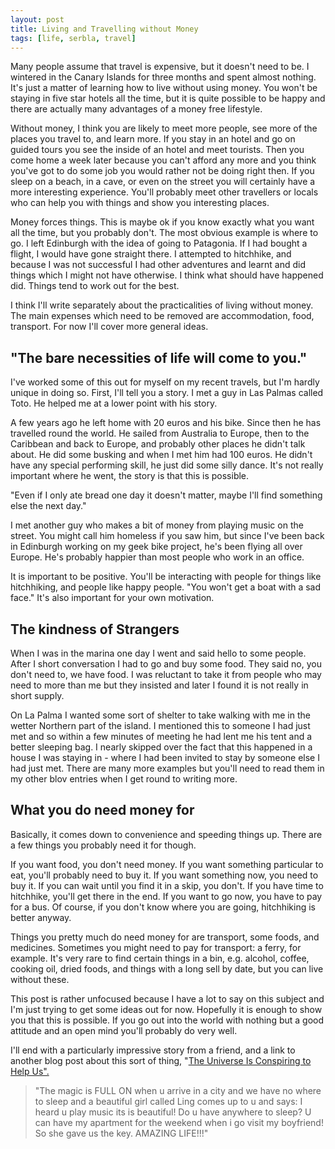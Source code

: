 ```yaml
---
layout: post
title: Living and Travelling without Money
tags: [life, serbla, travel]
---
```


Many people assume that travel is expensive, but it doesn't need to be. I
wintered in the Canary Islands for three months and spent almost nothing. It's
just a matter of learning how to live without using money. You won't be
staying in five star hotels all the time, but it is quite possible to be happy
and there are actually many advantages of a money free lifestyle.

Without money, I think you are likely to meet more people, see more of the
places you travel to, and learn more. If you stay in an hotel and go on guided
tours you see the inside of an hotel and meet tourists. Then you come home a
week later because you can't afford any more and you think you've got to do
some job you would rather not be doing right then. If you sleep on a beach, in
a cave, or even on the street you will certainly have a more interesting
experience. You'll probably meet other travellers or locals who can help you
with things and show you interesting places.

Money forces things. This is maybe ok if you know exactly what you want all
the time, but you probably don't. The most obvious example is where to go. I
left Edinburgh with the idea of going to Patagonia. If I had bought a flight,
I would have gone straight there. I attempted to hitchhike, and because I was
not successful I had other adventures and learnt and did things which I might
not have otherwise. I think what should have happened did. Things tend to work
out for the best.

I think I'll write separately about the practicalities of living without
money. The main expenses which need to be removed are accommodation, food,
transport. For now I'll cover more general ideas.

"The bare necessities of life will come to you."
------------------------------------------------

I've worked some of this out for myself on my recent travels, but I'm hardly
unique in doing so. First, I'll tell you a story. I met a guy in Las Palmas
called Toto. He helped me at a lower point with his story.

A few years ago he left home with 20 euros and his bike. Since then he has
travelled round the world. He sailed from Australia to Europe, then to the
Caribbean and back to Europe, and probably other places he didn't talk
about. He did some busking and when I met him had 100 euros. He didn't have
any special performing skill, he just did some silly dance. It's not really
important where he went, the story is that this is possible.

"Even if I only ate bread one day it doesn't matter, maybe I'll find something
else the next day."

I met another guy who makes a bit of money from playing music on the
street. You might call him homeless if you saw him, but since I've been back
in Edinburgh working on my geek bike project, he's been flying all over
Europe. He's probably happier than most people who work in an office.

It is important to be positive. You'll be interacting with people for things
like hitchhiking, and people like happy people. "You won't get a boat with a
sad face." It's also important for your own motivation.

The kindness of Strangers
-------------------------

When I was in the marina one day I went and said hello to some people. After I
short conversation I had to go and buy some food. They said no, you don't need
to, we have food. I was reluctant to take it from people who may need to more
than me but they insisted and later I found it is not really in short supply.

On La Palma I wanted some sort of shelter to take walking with me in the
wetter Northern part of the island. I mentioned this to someone I had just met
and so within a few minutes of meeting he had lent me his tent and a better
sleeping bag. I nearly skipped over the fact that this happened in a house I
was staying in - where I had been invited to stay by someone else I had just
met. There are many more examples but you'll need to read them in my other
blov entries when I get round to writing more.

What you do need money for
--------------------------

Basically, it comes down to convenience and speeding things up. There are a
few things you probably need it for though.

If you want food, you don't need money. If you want something particular to
eat, you'll probably need to buy it. If you want something now, you need to
buy it. If you can wait until you find it in a skip, you don't. If you have
time to hitchhike, you'll get there in the end. If you want to go now, you
have to pay for a bus. Of course, if you don't know where you are going,
hitchhiking is better anyway.

Things you pretty much do need money for are transport, some foods, and
medicines. Sometimes you might need to pay for transport: a ferry, for
example. It's very rare to find certain things in a bin, e.g. alcohol, coffee,
cooking oil, dried foods, and things with a long sell by date, but you can
live without these.

This post is rather unfocused because I have a lot to say on this subject and
I'm just trying to get some ideas out for now. Hopefully it is enough to show
you that this is possible. If you go out into the world with nothing but a
good attitude and an open mind you'll probably do very well.

I'll end with a particularly impressive story from a friend, and a link to
another blog post about this sort of thing, "<a
href="http://www.npr.org/templates/story/story.php?storyId=18463814">The
Universe Is Conspiring to Help Us".</a>

> "The magic is FULL ON when u arrive in a city and we have no where to sleep
and a beautiful girl called Ling comes up to u and says: I heard u play music
its is beautiful! Do u have anywhere to sleep? U can have my apartment for the
weekend when i go visit my boyfriend! So she gave us the key. AMAZING
LIFE!!!"
